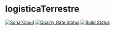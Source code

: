 # logisticaTerrestre
[![SonarCloud](https://sonarcloud.io/images/project_badges/sonarcloud-white.svg)](https://sonarcloud.io/dashboard?id=ldhLogistica_logisticaTerrestre)
[![Quality Gate Status](https://sonarcloud.io/api/project_badges/measure?project=ldhLogistica_logisticaTerrestre&metric=alert_status)](https://sonarcloud.io/dashboard?id=ldhLogistica_logisticaTerrestre)
[![Build Status](https://travis-ci.com/ldhLogistica/logisticaTerrestre.svg?branch=master)](https://travis-ci.com/ldhLogistica/logisticaTerrestre)
